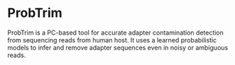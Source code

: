 # ProbTrim

ProbTrim is a PC-based tool for accurate adapter contamination detection from sequencing reads from human host. It uses a learned probabilistic models to infer and remove adapter sequences even in noisy or ambiguous reads.